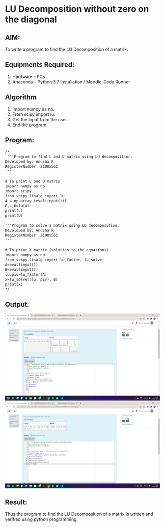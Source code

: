 # LU Decomposition without zero on the diagonal

## AIM:
To write a program to find the LU Decomposition of a matrix.

## Equipments Required:
1. Hardware – PCs
2. Anaconda – Python 3.7 Installation / Moodle-Code Runner

## Algorithm
1. Import numpy as np.
2. From scipy import lu.
3. Get the input from the user.
4. End the program.

## Program:
```
/*
 '''Program to find L and U matrix using LU decomposition.
Developed by: Anusha R
RegisterNumber: 21005561
'''

# To print L and U matrix
import numpy as np
import scipy
from scipy.linalg import lu
A = np.array (eval(input()))
P,L,U=lu(A)
print(L)
print(U)

'''Program to solve a matrix using LU decomposition.
Developed by: Anusha R
RegisterNumber: 21005561
'''

# To print X matrix (solution to the equations)
import numpy as np
from scipy.linalg import lu_factor, lu_solve
A=eval(input())
B=eval(input())
lu,piv=lu_factor(A)
x=lu_solve((lu, piv), B)
print(x)
*/
```

## Output:
![output1](./P1.png)
![output2](./P2.png)


## Result:
Thus the program to find the LU Decomposition of a matrix is written and verified using python programming.

